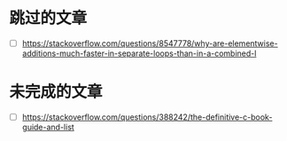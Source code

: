 # 跳过的文章

- [ ] https://stackoverflow.com/questions/8547778/why-are-elementwise-additions-much-faster-in-separate-loops-than-in-a-combined-l

# 未完成的文章
- [ ] https://stackoverflow.com/questions/388242/the-definitive-c-book-guide-and-list